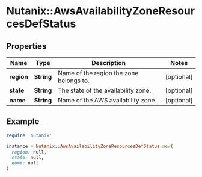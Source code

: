 # Nutanix::AwsAvailabilityZoneResourcesDefStatus

## Properties

| Name | Type | Description | Notes |
| ---- | ---- | ----------- | ----- |
| **region** | **String** | Name of the region the zone belongs to. | [optional] |
| **state** | **String** | The state of the availability zone. | [optional] |
| **name** | **String** | Name of the AWS availability zone. | [optional] |

## Example

```ruby
require 'nutanix'

instance = Nutanix::AwsAvailabilityZoneResourcesDefStatus.new(
  region: null,
  state: null,
  name: null
)
```

